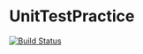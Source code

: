 # UnitTestPractice
[![Build Status](https://travis-ci.org/jcheon/UnitTestPractice.svg?branch=master)](https://travis-ci.org/jcheon/UnitTestPractice)
